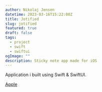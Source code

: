 ```yaml
---
author: Nikolaj Jensen
datetime: 2023-03-16T15:22:00Z
title: Jotified
slug: jotified
featured: true
draft: false
tags:
  - project
  - swift
  - swiftui
ogImage: ""
description: Sticky note app made for iOS
---
```


Application i built using Swift & SwiftUI.

[Apple](https://apps.apple.com/us/app/jotified/id6446775604)
